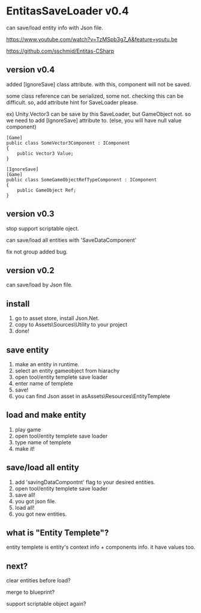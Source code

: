 # EntitasSaveLoader v0.4
can save/load entity info with Json file.

https://www.youtube.com/watch?v=TzMSpb3g7_A&feature=youtu.be

https://github.com/sschmid/Entitas-CSharp

## version v0.4
added  [IgnoreSave] class attribute. with this, component will not be saved.

some class reference can be serialized, some not. checking this can be difficult. so, add attribute hint for SaveLoader please.

ex) Unity.Vector3 can be save by this SaveLoader, but GameObject not. so we need to add [IgnoreSave] attribute to. (else, you will have null value component)

```
[Game]
public class SomeVector3Component : IComponent
{
    public Vector3 Value;
}

[IgnoreSave]
[Game]
public class SomeGameObjectRefTypeComponent : IComponent
{
    public GameObject Ref;
}
```

## version v0.3
stop support scriptable oject.

can save/load all entities with 'SaveDataComponent'

fix not group added bug.

## version v0.2
can save/load by Json file.

## install
1. go to asset store, install Json.Net.
2. copy to Assets\Sources\Utility to your project
3. done!

## save entity
1. make an entity in runtime.
2. select an entity gameobject from hiarachy
3. open tool/entity templete save loader
4. enter name of templete
5. save!
6. you can find Json asset in asAssets\Resources\EntityTemplete

## load and make entity
1. play game
2. open tool/entity templete save loader
3. type name of templete
4. make it!

## save/load all entity
1. add 'savingDataCompontnt' flag to your desired entities.
2. open tool/entity templete save loader
3. save all!
4. you got json file.
5. load all!
6. you got new entities. 

## what is "Entity Templete"?
entity templete is entity's context info + components info. it have values too.

## next?
clear entities before load?

merge to blueprint?

support scriptable object again?
